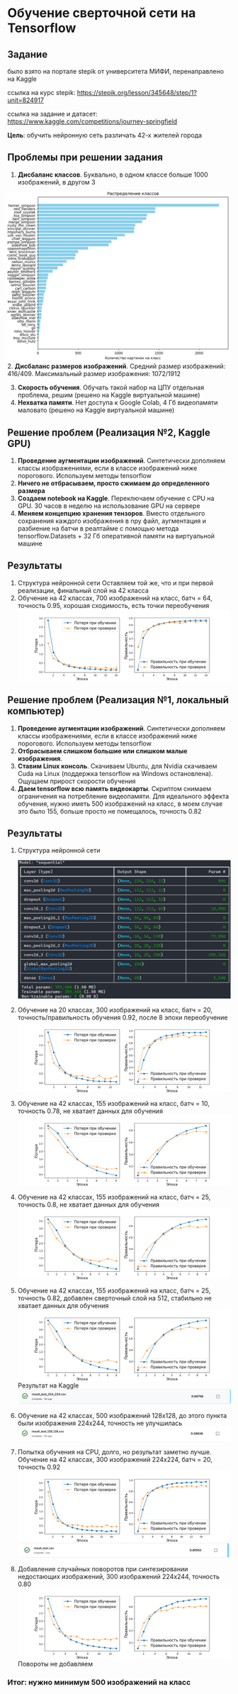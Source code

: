 # Обучение сверточной сети на Tensorflow

## Задание

было взято на портале stepik от университета МИФИ, перенаправлено на Kaggle

ссылка на курс stepik: https://stepik.org/lesson/345648/step/1?unit=824917

ссылка на задание и датасет: https://www.kaggle.com/competitions/journey-springfield

**Цель**: обучить нейронную сеть различать 42-х жителей города

## Проблемы при решении задания

1. **Дисбаланс классов**. Буквально, в одном классе больше 1000 изображений, в другом 3

![Image 1](presentation/bar_classes.png)
2. **Дисбаланс размеров изображений**. Средний размер изображений: 416/409. Максимальный размер изображения: 1072/1912

3. **Скорость обучения**. Обучать такой набор на ЦПУ отдельная проблема, решим (решено на Kaggle виртуальной машине)
4. **Нехватка памяти**. Нет доступа к Google Colab, 4 Гб видеопамяти маловато (решено на Kaggle виртуальной машине)

## Решение проблем (Реализация №2, Kaggle GPU)
1. **Проведение аугментации изображений**. Синтетически дополняем классы изображениями, если в классе изображений ниже порогового.
Используем методы tensorflow
2. **Ничего не отбрасываем, просто сжимаем до определенного размера**
3. **Создаем notebook на Kaggle**. Переключаем обучение с CPU на GPU. 30 часов в неделю на использование GPU на сервере 
4. **Меняем концепцию хранения тензоров**. Вместо отдельного сохранения каждого изображения в npy файл, аугментация и разбиение на батчи в реалтайме с помощью метода tensorflow.Datasets + 32 Гб оперативной памяти на виртуальной машине

## Результаты
1. Структура нейронной сети
Оставляем той же, что и при первой реализации, финальный слой на 42 класса
2. Обучение на 42 классах, 700 изображений на класс, батч = 64, точность 0.95, хорошая сходимость, есть точки переобучения
![Image 2](presentation/training_plot_700.png)

## Решение проблем (Реализация №1, локальный компьютер)

1. **Проведение аугментации изображений**. Синтетически дополняем классы изображениями, если в классе изображений ниже порогового.
Используем методы tensorflow
2. **Отбрасываем слишком большие или слишком малые изображения**.
3. **Ставим Linux консоль**. Скачиваем Ubuntu, для Nvidia скачиваем Cuda на Linux (поддержка tensorflow на Windows остановлена). Ощущаем прирост скорости обучения
4. **Даем tensorflow всю память видеокарты**. Скриптом снимаем ограничения на потребление видеопамяти. Для идеального эффекта обучения, нужно иметь 500 изображений на класс, в моем случае это было 155, больше просто не помещалось, точность 0.82

## Результаты

1. Структура нейронной сети
    
    ![Image 1](presentation/img.png)
2. Обучение на 20 классах, 300 изображений на класс, батч = 20, точность/правильность обучения 0.92, после 8 эпохи переобучение
![Image 2](presentation/training_plot_20_300_batch_20.png)
3. Обучение на 42 классах, 155 изображений на класс, батч = 10, точность 0.78, не хватает данных для обучения
![Image 2](presentation/training_plot_42_155_batch_10.png)
4. Обучение на 42 классах, 155 изображений на класс, батч = 25, точность 0.8, не хватает данных для обучения
![Image 2](presentation/training_plot_42_155_batch_25.png)
5. Обучение на 42 классах, 155 изображений на класс, батч = 25, точность 0.82, добавлен сверточный слой на 512, стабильно не хватает данных для обучения
![Image 2](presentation/training_plot_42_155_batch_25.png)
Результат на Kaggle
![Image 2](presentation/result_224x224_155.png)
6. Обучение на 42 классах, 500 изображений 128х128, до этого пункта были изображения 224х244, точность не улучшилась 
![Image 2](presentation/result_128x128_500.png)
7. Попытка обучения на CPU, долго, но результат заметно лучше. Обучение на 42 классах, 300 изображений 224х224, батч = 20, точность 0.92
![Image 2](presentation/train_plot_42_300.png)
![Image 2](presentation/result_224x224_300.png)
8. Добавление случайных поворотов при синтезировании недостающих изображений, 300 изображений 224х244, точность 0.80
![Image 2](presentation/train_plot_42_300_flip.png)
Повороты не добавляем
### Итог: нужно минимум 500 изображений на класс
